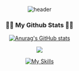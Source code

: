 <div align="center">
  
![header](https://capsule-render.vercel.app/api?color=auto&text=PoeeKim&animation=blinking&type=soft&fontColor=d6ace6)

<h3>👩‍💻 My Github Stats 👩‍💻</h3>


[![Anurag's GitHub stats](https://github-readme-stats.vercel.app/api?username=poeekim&hide_title=true&show_icons=true&include_all_commits=true&disable_animations=true&theme=vue)](https://github.com/anuraghazra/github-readme-stats)


<p align="center">
<a href="https://hits.seeyoufarm.com"><img src="https://hits.seeyoufarm.com/api/count/incr/badge.svg?url=https%3A%2F%2Fgithub.com%2Fpoeekim%2Fpoeekim%2Fedit%2Fmain%2FREADME.md&count_bg=%2379C83D&title_bg=%23555555&icon=&icon_color=%23E7E7E7&title=hits&edge_flat=false"/></a>
</p>


  [![My Skills](https://skillicons.dev/icons?i=java,spring,html,css,js,gradle,mysql,git,github,idea,eclipse,aws,nginx,ubuntu&theme=light)](https://skillicons.dev)

</div>
<!--
**poeekim/poeekim** is a ✨ _special_ ✨ repository because its `README.md` (this file) appears on your GitHub profile.

Here are some ideas to get you started:

- 🔭 I’m currently working on ...
- 🌱 I’m currently learning ...
- 👯 I’m looking to collaborate on ...
- 🤔 I’m looking for help with ...
- 💬 Ask me about ...
- 📫 How to reach me: ...
- 😄 Pronouns: ...
- ⚡ Fun fact: ...
-->
